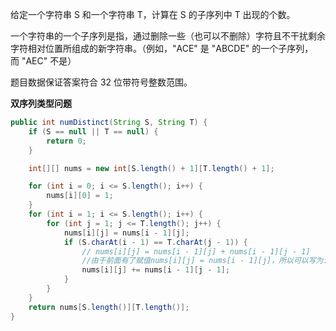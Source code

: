 给定一个字符串 S 和一个字符串 T，计算在 S 的子序列中 T 出现的个数。

一个字符串的一个子序列是指，通过删除一些（也可以不删除）字符且不干扰剩余字符相对位置所组成的新字符串。（例如，"ACE" 是 "ABCDE" 的一个子序列，而 "AEC" 不是）

题目数据保证答案符合 32 位带符号整数范围。

**双序列类型问题**

```Java
public int numDistinct(String S, String T) {
    if (S == null || T == null) {
        return 0;
    }

    int[][] nums = new int[S.length() + 1][T.length() + 1];

    for (int i = 0; i <= S.length(); i++) {
        nums[i][0] = 1;
    }
    for (int i = 1; i <= S.length(); i++) {
        for (int j = 1; j <= T.length(); j++) {
            nums[i][j] = nums[i - 1][j];
            if (S.charAt(i - 1) == T.charAt(j - 1)) {
                // nums[i][j] = nums[i - 1][j] + nums[i - 1][j - 1]
                //由于前面有了赋值nums[i][j] = nums[i - 1][j]，所以可以写为:
                nums[i][j] += nums[i - 1][j - 1];
            }
        }
    }
    return nums[S.length()][T.length()];
}
```